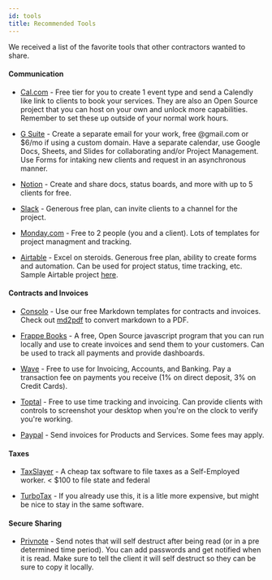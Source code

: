 ```yaml
---
id: tools
title: Recommended Tools
---
```


We received a list of the favorite tools that other contractors wanted to share. 

#### Communication

- [Cal.com](https://cal.com/) - Free tier for you to create 1 event type and send a Calendly like link to clients to book your services. They are also an Open Source project that you can host on your own and unlock more capabilities. Remember to set these up outside of your normal work hours. 

- [G Suite](https://drive.google.com) - Create a separate email for your work, free @gmail.com or $6/mo if using a custom domain. Have a separate calendar, use Google Docs, Sheets, and Slides for collaborating and/or Project Management. Use Forms for intaking new clients and request in an asynchronous manner. 

- [Notion](https://notion.so) - Create and share docs, status boards, and more with up to 5 clients for free.

- [Slack](https://slack.com) - Generous free plan, can invite clients to a channel for the project. 

- [Monday.com](https://monday.com) - Free to 2 people (you and a client). Lots of templates for project managment and tracking. 

- [Airtable](https://airtable.com) - Excel on steroids. Generous free plan, ability to create forms and automation. Can be used for project status, time tracking, etc. Sample Airtable project [here](https://www.airtable.com/universe/expQ3YexoxlERglJO/path-of-the-freelancer-dashboard).

#### Contracts and Invoices

- [Consolo](/docs/contracts/hourly.mdx) - Use our free Markdown templates for contracts and invoices. Check out [md2pdf](https://md2pdf.netlify.app/) to convert markdown to a PDF. 

- [Frappe Books](https://github.com/frappe/books) - A free, Open Source javascript program that you can run locally and use to create invoices and send them to your customers. Can be used to track all payments and provide dashboards. 

- [Wave](https://www.waveapps.com/) - Free to use for Invoicing, Accounts, and Banking. Pay a transaction fee on payments you receive (1% on direct deposit, 3% on Credit Cards).

- [Toptal](https://www.toptal.com/tracker) - Free to use time tracking and invoicing. Can provide clients with controls to screenshot your desktop when you're on the clock to verify you're working. 

- [Paypal](https://paypal.com) - Send invoices for Products and Services. Some fees may apply. 

#### Taxes

- [TaxSlayer](htps://taxslayer.com) - A cheap tax software to file taxes as a Self-Employed worker. < $100 to file state and federal

- [TurboTax](https://turbotax.intuit.com) - If you already use this, it is a litle more expensive, but might be nice to stay in the same software. 

#### Secure Sharing

- [Privnote](https://privnote.com/) - Send notes that will self destruct after being read (or in a pre determined time period). You can add passwords and get notified when it is read. Make sure to tell the client it will self destruct so they can be sure to copy it locally. 




